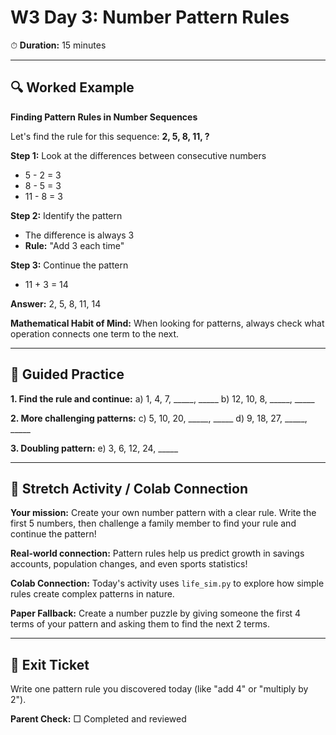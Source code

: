 # W3 Day 3: Number Pattern Rules

⏱ **Duration:** 15 minutes

---

## 🔍 Worked Example

**Finding Pattern Rules in Number Sequences**

Let's find the rule for this sequence: **2, 5, 8, 11, ?**

**Step 1:** Look at the differences between consecutive numbers
- 5 - 2 = 3
- 8 - 5 = 3  
- 11 - 8 = 3

**Step 2:** Identify the pattern
- The difference is always 3
- **Rule:** "Add 3 each time"

**Step 3:** Continue the pattern
- 11 + 3 = 14

**Answer:** 2, 5, 8, 11, 14

**Mathematical Habit of Mind:** When looking for patterns, always check what operation connects one term to the next.

---

## 📝 Guided Practice

**1. Find the rule and continue:**
   a) 1, 4, 7, _____, _____
   b) 12, 10, 8, _____, _____

**2. More challenging patterns:**
   c) 5, 10, 20, _____, _____
   d) 9, 18, 27, _____, _____

**3. Doubling pattern:**
   e) 3, 6, 12, 24, _____

---

## 🚀 Stretch Activity / Colab Connection

**Your mission:** Create your own number pattern with a clear rule. Write the first 5 numbers, then challenge a family member to find your rule and continue the pattern!

**Real-world connection:** Pattern rules help us predict growth in savings accounts, population changes, and even sports statistics!

**Colab Connection:** Today's activity uses `life_sim.py` to explore how simple rules create complex patterns in nature.

**Paper Fallback:** Create a number puzzle by giving someone the first 4 terms of your pattern and asking them to find the next 2 terms.

---

## 🎯 Exit Ticket

Write one pattern rule you discovered today (like "add 4" or "multiply by 2").

**Parent Check:** □ Completed and reviewed